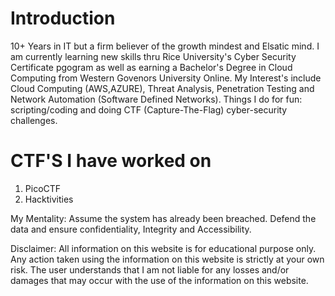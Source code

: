 # Introduction
10+ Years in IT but a firm believer of the growth mindest and Elsatic mind. I am currently learning new skills thru Rice University's Cyber Security Certificate pgogram as well as earning a Bachelor's Degree in Cloud Computing from Western Govenors University Online.
My Interest's include Cloud Computing (AWS,AZURE), Threat Analysis, Penetration Testing and Network Automation (Software Defined Networks). 
Things I do for fun: scripting/coding and doing CTF (Capture-The-Flag) cyber-security challenges.
# CTF'S I have worked on
1) PicoCTF 
2) Hacktivities 


My Mentality: Assume the system has already been breached. Defend the data and ensure confidentiality, Integrity and Accessibility.


Disclaimer: All information on this website is for educational purpose only. Any action taken using the information on this website is strictly at your own risk. The user understands that I am not liable for any losses and/or damages that may occur with the use of the information on this website.
